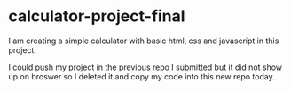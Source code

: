 # calculator-project-final
I am creating a simple calculator with basic html, css and javascript in this project. 

I could push my project in the previous repo I submitted but it did not show up on broswer
so I deleted it and copy my code into this new repo today. 
